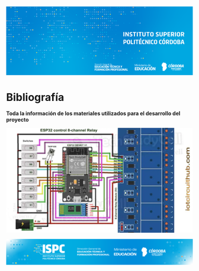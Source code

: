![Logo](/assets/BannerElect.png)


# Bibliografía

**Toda la información de los materiales utilizados para el desarrollo del proyecto**


![esquema](/assets/esquema.webp)

![Logo](/assets/Curso%20ISPC.png)
